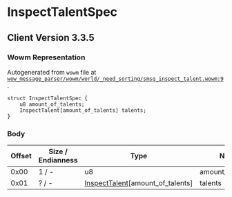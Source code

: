 # InspectTalentSpec

## Client Version 3.3.5

### Wowm Representation

Autogenerated from `wowm` file at [`wow_message_parser/wowm/world/_need_sorting/smsg_inspect_talent.wowm:9`](https://github.com/gtker/wow_messages/tree/main/wow_message_parser/wowm/world/_need_sorting/smsg_inspect_talent.wowm#L9).
```rust,ignore
struct InspectTalentSpec {
    u8 amount_of_talents;
    InspectTalent[amount_of_talents] talents;
}
```
### Body

| Offset | Size / Endianness | Type | Name | Description | Comment |
| ------ | ----------------- | ---- | ---- | ----------- | ------- |
| 0x00 | 1 / - | u8 | amount_of_talents |  |  |
| 0x01 | ? / - | [InspectTalent](inspecttalent.md)[amount_of_talents] | talents |  |  |


